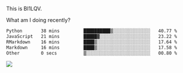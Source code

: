 This is BI1LQV.

What am I doing recently?

<!--START_SECTION:waka-->

```txt
Python       38 mins         ██████████▒░░░░░░░░░░░░░░   40.77 %
JavaScript   21 mins         █████▓░░░░░░░░░░░░░░░░░░░   23.22 %
RMarkdown    16 mins         ████▒░░░░░░░░░░░░░░░░░░░░   17.64 %
Markdown     16 mins         ████▒░░░░░░░░░░░░░░░░░░░░   17.58 %
Other        0 secs          ▒░░░░░░░░░░░░░░░░░░░░░░░░   00.80 %
```

<!--END_SECTION:waka-->

<img src="https://github-readme-stats.vercel.app/api?username=bi1lqv&show_icons=true&count_private=true">
